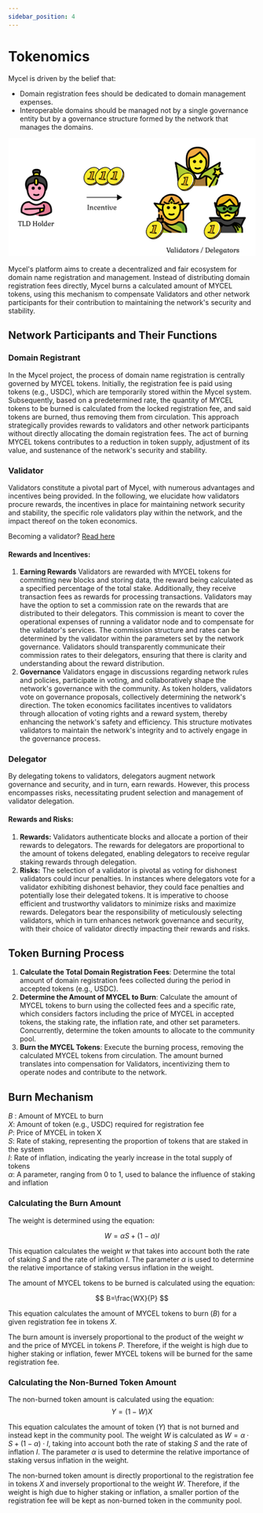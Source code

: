 ```yaml
---
sidebar_position: 4
---
```


# Tokenomics

Mycel is driven by the belief that:

- Domain registration fees should be dedicated to domain management expenses.
- Interoperable domains should be managed not by a single governance entity but by a governance structure formed by the network that manages the domains.

![incentives](../assets/incentive.png)

Mycel's platform aims to create a decentralized and fair ecosystem for domain name registration and management. Instead of distributing domain registration fees directly, Mycel burns a calculated amount of MYCEL tokens, using this mechanism to compensate Validators and other network participants for their contribution to maintaining the network's security and stability.

## Network Participants and Their Functions

### Domain Registrant

In the Mycel project, the process of domain name registration is centrally governed by MYCEL tokens. Initially, the registration fee is paid using tokens (e.g., USDC), which are temporarily stored within the Mycel system. Subsequently, based on a predetermined rate, the quantity of MYCEL tokens to be burned is calculated from the locked registration fee, and said tokens are burned, thus removing them from circulation. This approach strategically provides rewards to validators and other network participants without directly allocating the domain registration fees. The act of burning MYCEL tokens contributes to a reduction in token supply, adjustment of its value, and sustenance of the network's security and stability.

### Validator

Validators constitute a pivotal part of Mycel, with numerous advantages and incentives being provided. In the following, we elucidate how validators procure rewards, the incentives in place for maintaining network security and stability, the specific role validators play within the network, and the impact thereof on the token economics.

Becoming a validator? [Read here](/validate)

#### Rewards and Incentives:

1. **Earning Rewards**
   Validators are rewarded with MYCEL tokens for committing new blocks and storing data, the reward being calculated as a specified percentage of the total stake. Additionally, they receive transaction fees as rewards for processing transactions.
   Validators may have the option to set a commission rate on the rewards that are distributed to their delegators. This commission is meant to cover the operational expenses of running a validator node and to compensate for the validator's services.
   The commission structure and rates can be determined by the validator within the parameters set by the network governance. Validators should transparently communicate their commission rates to their delegators, ensuring that there is clarity and understanding about the reward distribution.
2. **Governance**
   Validators engage in discussions regarding network rules and policies, participate in voting, and collaboratively shape the network's governance with the community. As token holders, validators vote on governance proposals, collectively determining the network's direction. The token economics facilitates incentives to validators through allocation of voting rights and a reward system, thereby enhancing the network's safety and efficiency. This structure motivates validators to maintain the network's integrity and to actively engage in the governance process.

### Delegator

By delegating tokens to validators, delegators augment network governance and security, and in turn, earn rewards. However, this process encompasses risks, necessitating prudent selection and management of validator delegation.

#### Rewards and Risks:

1. **Rewards:** Validators authenticate blocks and allocate a portion of their rewards to delegators. The rewards for delegators are proportional to the amount of tokens delegated, enabling delegators to receive regular staking rewards through delegation.
2. **Risks:** The selection of a validator is pivotal as voting for dishonest validators could incur penalties. In instances where delegators vote for a validator exhibiting dishonest behavior, they could face penalties and potentially lose their delegated tokens. It is imperative to choose efficient and trustworthy validators to minimize risks and maximize rewards. Delegators bear the responsibility of meticulously selecting validators, which in turn enhances network governance and security, with their choice of validator directly impacting their rewards and risks.

## Token Burning Process

1. **Calculate the Total Domain Registration Fees**: Determine the total amount of domain registration fees collected during the period in accepted tokens (e.g., USDC).
2. **Determine the Amount of MYCEL to Burn**: Calculate the amount of MYCEL tokens to burn using the collected fees and a specific rate, which considers factors including the price of MYCEL in accepted tokens, the staking rate, the inflation rate, and other set parameters. Concurrently, determine the token amounts to allocate to the community pool.
3. **Burn the MYCEL Tokens**: Execute the burning process, removing the calculated MYCEL tokens from circulation. The amount burned translates into compensation for Validators, incentivizing them to operate nodes and contribute to the network.

## Burn Mechanism

$B$ : Amount of MYCEL to burn  
$X$: Amount of token (e.g., USDC) required for registration fee  
$P$: Price of MYCEL in token X  
$S$: Rate of staking, representing the proportion of tokens that are staked in the system  
$I$: Rate of inflation, indicating the yearly increase in the total supply of tokens  
$\alpha$: A parameter, ranging from 0 to 1, used to balance the influence of staking and inflation

### Calculating the Burn Amount

The weight is determined using the equation:

$$
W= \alpha S+(1-\alpha)I
$$

This equation calculates the weight $w$ that takes into account both the rate of staking $S$ and the rate of inflation $I$. The parameter $\alpha$ is used to determine the relative importance of staking versus inflation in the weight.

The amount of MYCEL tokens to be burned is calculated using the equation:

$$
B=\frac{WX}{P}
$$

This equation calculates the amount of MYCEL tokens to burn ($B$) for a given registration fee in tokens $X$.

The burn amount is inversely proportional to the product of the weight $w$ and the price of MYCEL in tokens $P$. Therefore, if the weight is high due to higher staking or inflation, fewer MYCEL tokens will be burned for the same registration fee.

### Calculating the Non-Burned Token Amount

The non-burned token amount is calculated using the equation:
$$Y=(1−W)X$$

This equation calculates the amount of token ($Y$) that is not burned and instead kept in the community pool. The weight $W$ is calculated as $W = \alpha \cdot S + (1 - \alpha) \cdot I$, taking into account both the rate of staking $S$ and the rate of inflation $I$. The parameter $\alpha$ is used to determine the relative importance of staking versus inflation in the weight.

The non-burned token amount is directly proportional to the registration fee in tokens $X$ and inversely proportional to the weight $W$. Therefore, if the weight is high due to higher staking or inflation, a smaller portion of the registration fee will be kept as non-burned token in the community pool.
